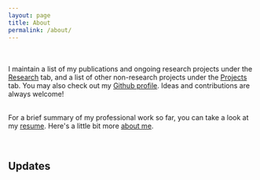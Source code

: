 ```yaml
---
layout: page
title: About
permalink: /about/
---
```


<div class="home">

<p><br><br>
I maintain a list of my publications and ongoing research projects under the <a href="/research/">Research</a> tab, 
and a list of other non-research projects under the <a href="/projects">Projects</a> tab. 
You may also check out my <a href="">Github profile</a>. Ideas and contributions are always welcome!<br><br>

For a brief summary of my professional work so far, you can take a look at my <a href="/resume">resume</a>. 
Here's a little bit more <a href="/about">about me</a>.</p>

<br>

</div>

<h2>Updates</h2>
<!-- <div class="updates" style="height: 10em; overflow-y: scroll;">
<ul>
<li><i>Month. Year</i> - Add updates in chronological order, such as paper acceptance, talk invitations, internships, etc.</li>
<li><i>Month. Year</i> - This list is scrollable, with most recent updates at the top.
</ul> -->

</div>